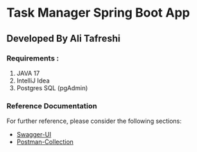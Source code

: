 # Task Manager Spring Boot App

## Developed By Ali Tafreshi
### Requirements :
1. JAVA 17
2. IntelliJ Idea
3. Postgres SQL (pgAdmin)


### Reference Documentation
For further reference, please consider the following sections:

* [Swagger-UI](http://localhost:8080/swagger-ui/index.html#/)
* [Postman-Collection](https://github.com/alitafreshi/Spring-Task-Manager/blob/master/TaskManager.postman_collection.json)
